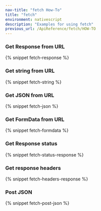 ```yaml
---
nav-title: "fetch How-To"
title: "fetch"
environment: nativescript
description: "Examples for using fetch"
previous_url: /ApiReference/fetch/HOW-TO
---
```


### Get Response from URL

{% snippet fetch-response %}

### Get string from URL

{% snippet fetch-string %}

### Get JSON from URL

{% snippet fetch-json %}

### Get FormData from URL

{% snippet fetch-formdata %}

### Get Response status

{% snippet fetch-status-response %}

### Get response headers

{% snippet fetch-headers-response %}

### Post JSON

{% snippet fetch-post-json %}
